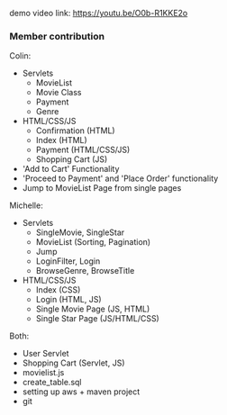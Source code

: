 demo video link: https://youtu.be/O0b-R1KKE2o

### Member contribution

Colin:
- Servlets
  - MovieList
  - Movie Class
  - Payment
  - Genre
- HTML/CSS/JS
  - Confirmation (HTML)
  - Index (HTML)
  - Payment (HTML/CSS/JS)
  - Shopping Cart (JS)
- 'Add to Cart' Functionality
- 'Proceed to Payment' and 'Place Order' functionality
- Jump to MovieList Page from single pages

Michelle:
- Servlets
  - SingleMovie, SingleStar
  - MovieList (Sorting, Pagination)
  - Jump
  - LoginFilter, Login
  - BrowseGenre, BrowseTitle
- HTML/CSS/JS
  - Index (CSS)
  - Login (HTML, JS)
  - Single Movie Page (JS, HTML)
  - Single Star Page (JS/HTML/CSS)

Both:
- User Servlet
- Shopping Cart (Servlet, JS)
- movielist.js
- create_table.sql
- setting up aws + maven project
- git